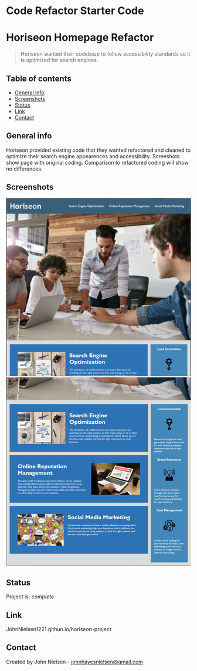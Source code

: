 # Code Refactor Starter Code
# Horiseon Homepage Refactor
> Horiseon wanted their codebase to follow accessibility standards so it is optimized for search engines.

## Table of contents
* [General info](#general-info)
* [Screenshots](#screenshots)
* [Status](#status)
* [Link](#link)
* [Contact](#contact)

## General info
Horiseon provided existing code that they wanted refactored and cleaned to optimize their search engine appearences and accessibility. Screeshots show page with original coding. Comparison to refactored coding will show no differences.

## Screenshots
![Original layout screenshot 1](assets/images/horiseon-screenshot-1.png)
![Original layout screenshot 2](assets/images/horiseon-screenshot-2.png)

## Status
Project is: _complete_

## Link
JohnNielsen1221.githun.io/horiseon-project

## Contact
Created by John Nielsen - johnhayesnielsen@gmail.com
